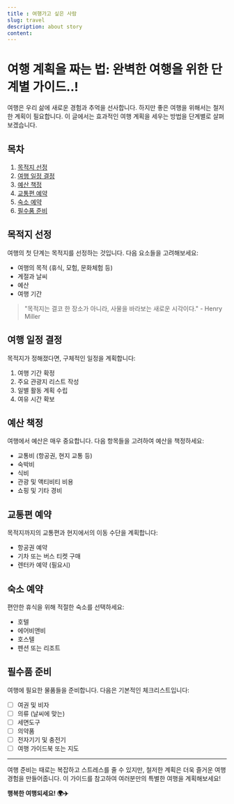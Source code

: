 ```yaml
---
title : 여행가고 싶은 사람 
slug: travel
description: about story 
content:
---
```

# 여행 계획을 짜는 법: 완벽한 여행을 위한 단계별 가이드..!

여행은 우리 삶에 새로운 경험과 추억을 선사합니다. 하지만 좋은 여행을 위해서는 철저한 계획이 필요합니다. 이 글에서는 효과적인 여행 계획을 세우는 방법을 단계별로 살펴보겠습니다.

## 목차
1. [목적지 선정](#목적지-선정)
2. [여행 일정 결정](#여행-일정-결정)
3. [예산 책정](#예산-책정)
4. [교통편 예약](#교통편-예약)
5. [숙소 예약](#숙소-예약)
6. [필수품 준비](#필수품-준비)

## 목적지 선정
여행의 첫 단계는 목적지를 선정하는 것입니다. 다음 요소들을 고려해보세요:

- 여행의 목적 (휴식, 모험, 문화체험 등)
- 계절과 날씨
- 예산
- 여행 기간

> "목적지는 결코 한 장소가 아니라, 사물을 바라보는 새로운 시각이다." - Henry Miller

## 여행 일정 결정
목적지가 정해졌다면, 구체적인 일정을 계획합니다:

1. 여행 기간 확정
2. 주요 관광지 리스트 작성
3. 일별 활동 계획 수립
4. 여유 시간 확보

## 예산 책정
여행에서 예산은 매우 중요합니다. 다음 항목들을 고려하여 예산을 책정하세요:

- 교통비 (항공권, 현지 교통 등)
- 숙박비
- 식비
- 관광 및 액티비티 비용
- 쇼핑 및 기타 경비

## 교통편 예약
목적지까지의 교통편과 현지에서의 이동 수단을 계획합니다:

- 항공권 예약
- 기차 또는 버스 티켓 구매
- 렌터카 예약 (필요시)

## 숙소 예약
편안한 휴식을 위해 적절한 숙소를 선택하세요:

- 호텔
- 에어비앤비
- 호스텔
- 펜션 또는 리조트

## 필수품 준비
여행에 필요한 물품들을 준비합니다. 다음은 기본적인 체크리스트입니다:

- [ ] 여권 및 비자
- [ ] 의류 (날씨에 맞는)
- [ ] 세면도구
- [ ] 의약품
- [ ] 전자기기 및 충전기
- [ ] 여행 가이드북 또는 지도

---

여행 준비는 때로는 복잡하고 스트레스를 줄 수 있지만, 철저한 계획은 더욱 즐거운 여행 경험을 만들어줍니다. 이 가이드를 참고하여 여러분만의 특별한 여행을 계획해보세요!

**행복한 여행되세요! 🌍✈️**

